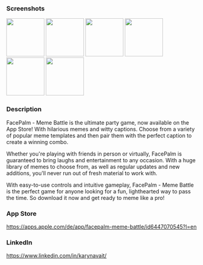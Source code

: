 
### Screenshots

<img src="https://user-images.githubusercontent.com/122374423/230631564-745408c3-b446-4a14-b195-d7c5821dc7cb.jpg" width="100px"/> <img src="https://user-images.githubusercontent.com/122374423/230631602-a2d0864d-4190-488f-b8c4-079df029b687.jpg" width="100px"/> 
<img src="https://user-images.githubusercontent.com/122374423/230631752-ab9d2f43-ace1-4738-a6e2-5d387931243a.jpg" width="100px"/> 
<img src="https://user-images.githubusercontent.com/122374423/230631801-76f69c7e-d480-4335-ae78-166a8af0a696.jpg" width="100px"/> 
<img src="https://user-images.githubusercontent.com/122374423/230631808-31292381-02cb-43c8-980e-f9342b077d5d.jpg" width="100px"/> 
<img src="https://user-images.githubusercontent.com/122374423/230631840-0208056b-18c4-430d-a786-e6009543a134.jpg" width="100px"/>

### Description

FacePalm - Meme Battle is the ultimate party game, now available on the App Store! With hilarious memes and witty captions. Choose from a variety of popular meme templates and then pair them with the perfect caption to create a winning combo.

Whether you're playing with friends in person or virtually, FacePalm is guaranteed to bring laughs and entertainment to any occasion. With a huge library of memes to choose from, as well as regular updates and new additions, you'll never run out of fresh material to work with.

With easy-to-use controls and intuitive gameplay, FacePalm - Meme Battle is the perfect game for anyone looking for a fun, lighthearted way to pass the time. So download it now and get ready to meme like a pro!

### App Store

https://apps.apple.com/de/app/facepalm-meme-battle/id6447070545?l=en

### LinkedIn

https://www.linkedin.com/in/karynavait/
